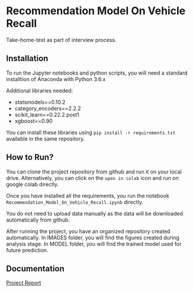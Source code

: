 # Recommendation Model On Vehicle Recall

Take-home-test as part of interview process.

## Installation
To run the Jupyter notebooks and python scripts, you will need a standard installtion of Anaconda with Python 3.6.x

Additional libraries needed:

* statsmodels==0.10.2
* category_encoders==2.2.2
* scikit_learn==0.22.2.post1
* xgboost==0.90

You can install these libraries using `pip install -r requirements.txt` available in the same repository.

## How to Run?
You can clone the project repository from github and run it on your local drive. Alternatively, you can click on the `open in colab` icon and run on google colab directly.

Once you have installed all the requirements, you run the notebook `Recommendation_Model_On_Vehicle_Recall.ipynb` directly.

You do not need to upload data manually as the data will be downloaded automatically from github.

After running the project, you have an organized repository created automatically. In IMAGES folder, you will find the figures created during analysis stage. In MODEL folder, you will find the trained model used for future prediction.

## Documentation
[Project Report](https://github.com/AilingLiu/Recommendation_Model_On_Vehicle_Recall/blob/master/Vehicle_Recall_Recommendation%20Model_Report.pdf)

